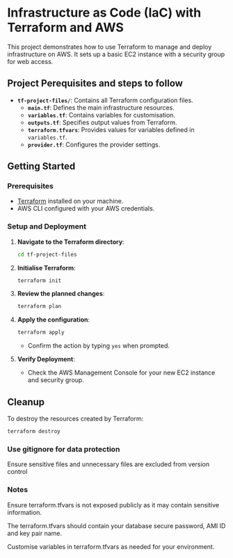 # Infrastructure as Code (IaC) with Terraform and AWS

This project demonstrates how to use Terraform to manage and deploy infrastructure on AWS. It sets up a basic EC2 instance with a security group for web access.


## Project Perequisites and steps to follow


- **`tf-project-files/`**: Contains all Terraform configuration files.
  - **`main.tf`**: Defines the main infrastructure resources.
  - **`variables.tf`**: Contains variables for customisation.
  - **`outputs.tf`**: Specifies output values from Terraform.
  - **`terraform.tfvars`**: Provides values for variables defined in `variables.tf`.
  - **`provider.tf`**: Configures the provider settings.

## Getting Started

### Prerequisites

- [Terraform](https://www.terraform.io/downloads.html) installed on your machine.
- AWS CLI configured with your AWS credentials.

### Setup and Deployment

1. **Navigate to the Terraform directory**:

    ```sh
    cd tf-project-files
    ```

2. **Initialise Terraform**:

    ```sh
    terraform init
    ```

3. **Review the planned changes**:

    ```sh
    terraform plan
    ```

4. **Apply the configuration**:

    ```sh
    terraform apply
    ```

   - Confirm the action by typing `yes` when prompted.

5. **Verify Deployment**:

   - Check the AWS Management Console for your new EC2 instance and security group.

## Cleanup

To destroy the resources created by Terraform:

```sh
terraform destroy
```

### Use gitignore for data protection
Ensure sensitive files and unnecessary files are excluded from version control


### Notes
Ensure terraform.tfvars is not exposed publicly as it may contain sensitive information.

The terraform.tfvars should contain your database secure password, AMI ID and key pair name.

Customise variables in terraform.tfvars as needed for your environment.

